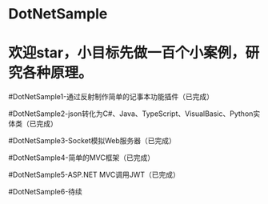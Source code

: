 # DotNetSample
<h1>欢迎star，小目标先做一百个小案例，研究各种原理。</h1>
<p>#DotNetSample1-通过反射制作简单的记事本功能插件（已完成）</p>
<p>#DotNetSample2-json转化为C#、Java、TypeScript、VisualBasic、Python实体类（已完成）</p>
<p>#DotNetSample3-Socket模拟Web服务器（已完成）</p>
<p>#DotNetSample4-简单的MVC框架（已完成）</p>
<p>#DotNetSample5-ASP.NET MVC调用JWT（已完成）</p>
<p>#DotNetSample6-待续</p>
